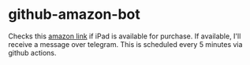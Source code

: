 # github-amazon-bot

Checks this [amazon link](https://www.amazon.in/dp/B0864JNFB8/) if iPad is available for purchase. If available, I'll receive a message over telegram. This is scheduled every 5 minutes via github actions.

